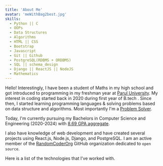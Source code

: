 ```yaml
---
title: 'About Me'
avatar: 'meWithBag2best.jpg'
skills:
  - Python || C
  - OOPs
  - Data Structures
  - Algorithms
  - HTML || CSS
  - Bootstrap
  - Javascript
  - Git || Github
  - PostgreSQL(RDBMS + ORDBMS)
  - SQL || schema_design
  - Django || ReactJS || NodeJS
  - Mathematics
---
```


Hello! Interestingly, I have been a student of Maths in my high school and got introduced to programming in my freshman year at [Parul University](https://paruluniversity.ac.in/). My interest in coding started back in 2020 during first year of B.tech . Since then, I started learning programming languages & solving problems based on data structure and algorithms. Most importantly I'm a [Problem Solver](https://leetcode.com/Ayon_ssp/).

Today, I'm currently pursuing my Bachelors in Computer Science and Engineering (2020-2024) with [8.69 GPA aggregate](https://drive.google.com/file/d/1Iu2usecTJv97dOcOub41hjpXQhw2bdGj/view?usp=sharing).

I also have knowledge of web development and have created several projects using React.js, Node.js, Django, and PostgreSQL. I am an active member of the [RandomCoderOrg](https://github.com/RandomCoderOrg) GitHub organization dedicated to `open source`.

Here is a list of the technologies that I've worked with.
